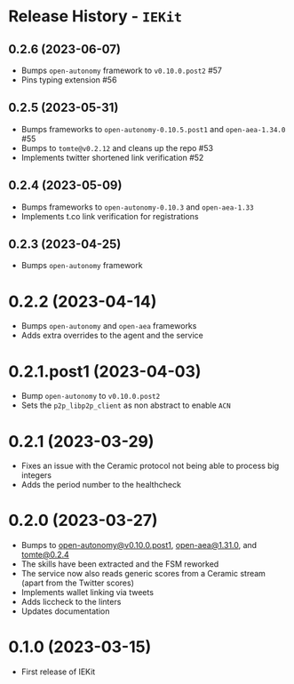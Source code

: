 # Release History - `IEKit`

## 0.2.6 (2023-06-07)

- Bumps `open-autonomy` framework to `v0.10.0.post2` #57
- Pins typing extension #56

## 0.2.5 (2023-05-31)

- Bumps frameworks to `open-autonomy-0.10.5.post1` and `open-aea-1.34.0` #55
- Bumps to `tomte@v0.2.12` and cleans up the repo #53
- Implements twitter shortened link verification #52

## 0.2.4 (2023-05-09)

- Bumps frameworks to `open-autonomy-0.10.3` and `open-aea-1.33`
- Implements t.co link verification for registrations

## 0.2.3 (2023-04-25)

- Bumps `open-autonomy` framework

# 0.2.2 (2023-04-14)

- Bumps `open-autonomy` and `open-aea` frameworks
- Adds extra overrides to the agent and the service

# 0.2.1.post1 (2023-04-03)

- Bump `open-autonomy` to `v0.10.0.post2`
- Sets the `p2p_libp2p_client` as non abstract to enable `ACN`

# 0.2.1 (2023-03-29)

- Fixes an issue with the Ceramic protocol not being able to process big integers
- Adds the period number to the healthcheck

# 0.2.0 (2023-03-27)

- Bumps to open-autonomy@v0.10.0.post1, open-aea@1.31.0, and tomte@0.2.4
- The skills have been extracted and the FSM reworked
- The service now also reads generic scores from a Ceramic stream (apart from the Twitter scores)
- Implements wallet linking via tweets
- Adds liccheck to the linters
- Updates documentation

# 0.1.0 (2023-03-15)

- First release of IEKit
